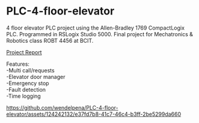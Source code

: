 # PLC-4-floor-elevator

4 floor elevator PLC project using the Allen-Bradley 1769 CompactLogix PLC. Programmed in RSLogix Studio 5000. Final project for Mechatronics & Robotics class ROBT 4456 at BCIT.

[Project Report](https://github.com/wendelpena/PLC-4-floor-elevator/blob/main/PLC_finalproject_report_wp.pdf)

Features:  
-Multi call/requests  
-Elevator door manager  
-Emergency stop  
-Fault detection  
-Time logging

https://github.com/wendelpena/PLC-4-floor-elevator/assets/124242132/e37fd7b8-41c7-46c4-b3ff-2be5299da660

